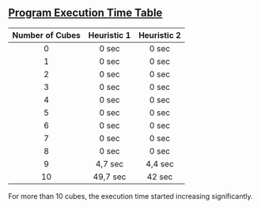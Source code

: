 ## <u>Program Execution Time Table</u>


| Number of Cubes | Heuristic 1 | Heuristic 2  |
|:------------:|:----------:|:-----------:|
|      0      |   0 sec    |   0 sec     |
|      1      |   0 sec    |   0 sec     |
|      2      |   0 sec    |   0 sec     |
|      3      |   0 sec    |   0 sec     |
|      4      |   0 sec    |   0 sec     |
|      5      |   0 sec    |   0 sec     |
|      6      |   0 sec    |   0 sec     |
|      7      |   0 sec    |   0 sec     |
|      8      |   0 sec    |   0 sec     |
|      9      |  4,7 sec   |  4,4 sec    |
|     10      |  49,7 sec  |  42 sec   |

For more than 10 cubes, the execution time started increasing significantly.